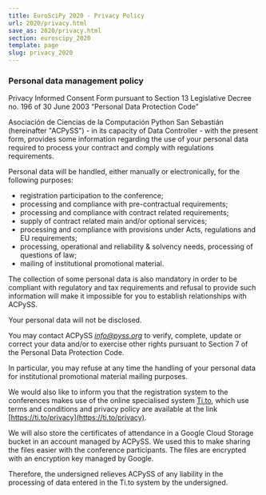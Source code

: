 ```yaml
---
title: EuroSciPy 2020 - Privacy Policy
url: 2020/privacy.html
save_as: 2020/privacy.html
section: euroscipy_2020
template: page
slug: privacy_2020
---
```


### Personal data management policy

Privacy Informed Consent Form
pursuant to Section 13 Legislative Decree no. 196 of 30 June 2003 “Personal Data Protection Code”

Asociación de Ciencias de la Computación Python San Sebastián (hereinafter "ACPySS") - in its capacity of Data Controller - with the present form, provides some information regarding the use of your personal data required to process your contract and
comply with regulations requirements.

Personal data will be handled, either manually or electronically, for the following purposes:

- registration participation to the conference;
- processing and compliance with pre-contractual requirements;
- processing and compliance with contract related requirements;
- supply of contract related main and/or optional services;
- processing and compliance with provisions under Acts, regulations and EU requirements;
- processing, operational and reliability & solvency needs, processing of questions of law;
- mailing of institutional promotional material.

The collection of some personal data is also mandatory in order to be compliant with regulatory and tax requirements and refusal to provide such information will make it impossible for you to establish relationships with ACPySS.

Your personal data will not be disclosed.

You may contact ACPySS *info@pyss.org* to verify, complete, update or correct your data and/or to exercise other rights pursuant to Section 7 of the Personal Data Protection Code.

In particular, you may refuse at any time the handling of your personal data for institutional promotional material mailing purposes.

We would also like to inform you that the registration system to the conferences makes use of the online specialised system [Ti.to](https://ti.to), which use terms and conditions and privacy policy are available at the link
[https://ti.to/privacy](https://ti.to/privacy).

We will also store the certificates of attendance in a Google Cloud Storage bucket
in an account managed by ACPySS.
We used this to make sharing the files easier with the conference participants.
The files are encrypted with an encryption key managed by Google.

Therefore, the undersigned relieves ACPySS of any liability in the processing of data entered in the Ti.to system by the undersigned.
